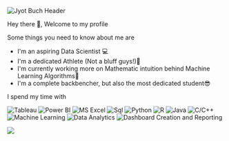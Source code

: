 ![Jyot Buch Header](https://github.com/JyotBuch/Jyot-Buch/blob/master/Images/banner.png)


Hey there 👋,
Welcome to my profile

Some things you need to know about me are

- I'm an aspiring Data Scientist 💻
- I'm a dedicated Athlete (Not a bluff guys!)🏃
- I'm currently working more on Mathematic intuition behind Machine Learning Algorithms🔢
- I'm a complete backbencher, but also the most dedicated student😎

I spend my time with

![Tableau](https://img.shields.io/badge/Tableau-Business%20Intelligence-green)
![Power BI](https://img.shields.io/badge/Power%20BI-Business%20Intelligence-green)
![MS Excel](https://img.shields.io/badge/MS%20Excel-Business%20Intelligence-green)
![Sql](https://img.shields.io/badge/MySql-DBMS-orange)
![Python](https://img.shields.io/badge/Python-Language-blue)
![R](https://img.shields.io/badge/R-Language-blue)
![Java](https://img.shields.io/badge/Java-Language-blue)
![C/C++](https://img.shields.io/badge/C/C++-Language-blue)
![Machine Learning](https://img.shields.io/badge/Machine%20Learning-Technology-pink)
![Data Analytics](https://img.shields.io/badge/Data%20Analytics-Technology-pink)
![Dashboard Creation and Reporting](https://img.shields.io/badge/Business%20Analytics-Technology-pink)


![](https://komarev.com/ghpvc/?username=JyotBuch)
